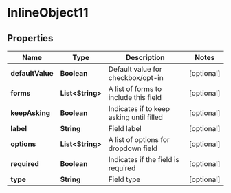 

# InlineObject11


## Properties

Name | Type | Description | Notes
------------ | ------------- | ------------- | -------------
**defaultValue** | **Boolean** | Default value for checkbox/opt-in |  [optional]
**forms** | **List&lt;String&gt;** | A list of forms to include this field |  [optional]
**keepAsking** | **Boolean** | Indicates if to keep asking until filled |  [optional]
**label** | **String** | Field label |  [optional]
**options** | **List&lt;String&gt;** | A list of options for dropdown field |  [optional]
**required** | **Boolean** | Indicates if the field is required |  [optional]
**type** | **String** | Field type |  [optional]



